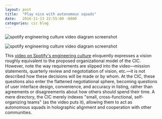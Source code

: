 ```yaml
---
layout: post
title:  "Play nice with autonomous squads"
date:   2016-11-13 22:55:00 -0800
categories: cic blog
---
```

![spotify engineering culture video diagram screenshot]({{site.url}}/assets/spotify_organization.jpg)

![spotify engineering culture video diagram screenshot]({{site.url}}/assets/spotify_organization_2.jpg)

This [video on Spotify's engineering culture](https://labs.spotify.com/2014/03/27/spotify-engineering-culture-part-1/) eloquently expresses a vision roughly equivalent to the proposed organizational model of the CIC. However, note the way requirements are slipped into the video—mission statements, quarterly review and negototiation of vision, etc.—it is not described how these decisions will be made or by whom. At the CIC, these questions also enter the flattened negotiational sphere, becoming questions of user interface design, convenience, and accuracy in listing, rather than agreements or disagreements about how others should spend their time. A mere directory, the CIC merely indexes "small, cross-functional, self-organizing teams" (as the video puts it), allowing them to act as autonomous squads in holographic alignment and cooperation with other communities.
